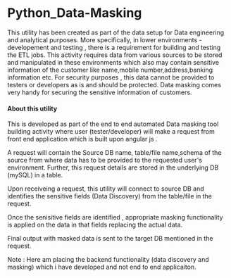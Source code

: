 # Python_Data-Masking
This utility has been created as part of the data setup for Data engineering and analytical purposes.
More specifically, in lower environments - developement and testing , there is a requirement for building and testing the ETL jobs.
This activity requires data from various sources to be stored and manipulated in these environments which also may contain sensitive information of the customer like name,mobile number,address,banking information etc.
For security purposes , this data cannot be provided to testers or developers as is and should be protected. 
Data masking comes very handy for securing the sensitive information of customers.

#### About this utility ####
This is developed as part of the end to end automated Data masking tool building activity where user (tester/developer) will make a request from front end application which is built upon angular js . 

A request will contain the Source DB name, table/file name,schema of the source from where data has to be provided to the requested user's environment. Further, this request details are stored in the underlying DB (mySQL) in a table. 

Upon receiveing a request, this utility will connect to source DB and identifies the sensitive fields (Data Discovery) from the table/file in the request.

Once the senisitive fields are identified , appropriate masking functionality is applied on the data in that fields replacing the actual data.

Final output with masked data is sent to the target DB mentioned in the request.

Note : Here am placing the backend functionality (data discovery and masking) which i have developed and not end to end applicaiton.


